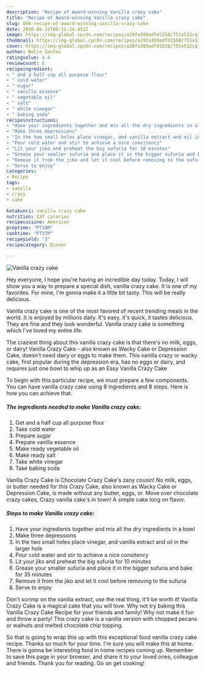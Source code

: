 ```yaml
---
description: "Recipe of Award-winning Vanilla crazy cake"
title: "Recipe of Award-winning Vanilla crazy cake"
slug: 894-recipe-of-award-winning-vanilla-crazy-cake
date: 2020-06-15T00:11:14.852Z
image: https://img-global.cpcdn.com/recipes/a29fa399adfd1558/751x532cq70/vanilla-crazy-cake-recipe-main-photo.jpg
thumbnail: https://img-global.cpcdn.com/recipes/a29fa399adfd1558/751x532cq70/vanilla-crazy-cake-recipe-main-photo.jpg
cover: https://img-global.cpcdn.com/recipes/a29fa399adfd1558/751x532cq70/vanilla-crazy-cake-recipe-main-photo.jpg
author: Belle Santos
ratingvalue: 4.4
reviewcount: 6
recipeingredient:
- " and a half cup all purpose flour"
- " cold water"
- " sugar"
- " vanilla essence"
- " vegetable oil"
- " salt"
- " white vinegar"
- " baking soda"
recipeinstructions:
- "Have your ingredients together and mix all the dry ingredients in a bowl"
- "Make three depressions"
- "In the two small holes place vinegar, and vanilla extract and oil in the larger hole"
- "Pour cold water and stir to achieve a nice consitency"
- "Lit your jiko and preheat the big sufuria for 10 minutes"
- "Grease your smaller sufuria and place it in the bigger sufuria and bake for 35 minutes"
- "Remove it from the jiko and let it cool before removing to the sufuria"
- "Serve to enjoy"
categories:
- Recipe
tags:
- vanilla
- crazy
- cake

katakunci: vanilla crazy cake 
nutrition: 237 calories
recipecuisine: American
preptime: "PT10M"
cooktime: "PT37M"
recipeyield: "3"
recipecategory: Dinner

---
```



![Vanilla crazy cake](https://img-global.cpcdn.com/recipes/a29fa399adfd1558/751x532cq70/vanilla-crazy-cake-recipe-main-photo.jpg)

Hey everyone, I hope you're having an incredible day today. Today, I will show you a way to prepare a special dish, vanilla crazy cake. It is one of my favorites. For mine, I'm gonna make it a little bit tasty. This will be really delicious.

Vanilla crazy cake is one of the most favored of recent trending meals in the world. It is enjoyed by millions daily. It's easy, it's quick, it tastes delicious. They are fine and they look wonderful. Vanilla crazy cake is something which I've loved my entire life.

The craziest thing about this vanilla crazy cake is that there&#39;s no milk, eggs, or dairy! Vanilla Crazy Cake - also known as Wacky Cake or Depression Cake, doesn&#39;t need dairy or eggs to make them. This vanilla crazy or wacky cake, first popular during the depression era, has no eggs or dairy, and requires just one bowl to whip up as an Easy Vanilla Crazy Cake


To begin with this particular recipe, we must prepare a few components. You can have vanilla crazy cake using 8 ingredients and 8 steps. Here is how you can achieve that.

<!--inarticleads1-->

##### The ingredients needed to make Vanilla crazy cake:

1. Get  and a half cup all purpose flour
1. Take  cold water
1. Prepare  sugar
1. Prepare  vanilla essence
1. Make ready  vegetable oil
1. Make ready  salt
1. Take  white vinegar
1. Take  baking soda


Vanilla Crazy Cake is Chocolate Crazy Cake&#39;s zany cousin! No milk, eggs, or butter needed for this Crazy Cake, also known as Wacky Cake or Depression Cake, is made without any butter, eggs, or. Move over chocolate crazy cakes, Crazy vanilla cake&#39;s in town! A simple cake long on flavor. 

<!--inarticleads2-->

##### Steps to make Vanilla crazy cake:

1. Have your ingredients together and mix all the dry ingredients in a bowl
1. Make three depressions
1. In the two small holes place vinegar, and vanilla extract and oil in the larger hole
1. Pour cold water and stir to achieve a nice consitency
1. Lit your jiko and preheat the big sufuria for 10 minutes
1. Grease your smaller sufuria and place it in the bigger sufuria and bake for 35 minutes
1. Remove it from the jiko and let it cool before removing to the sufuria
1. Serve to enjoy


Don&#39;t scrimp on the vanilla extract, use the real thing, it&#39;ll be worth it! Vanilla Crazy Cake is a magical cake that you will love. Why not try baking this Vanilla Crazy Cake Recipe for your friends and family! Why not make it fun and throw a party! This crazy cake is a vanilla version with chopped pecans or walnuts and melted chocolate chip topping. 

So that is going to wrap this up with this exceptional food vanilla crazy cake recipe. Thanks so much for your time. I'm sure you will make this at home. There is gonna be interesting food in home recipes coming up. Remember to save this page in your browser, and share it to your loved ones, colleague and friends. Thank you for reading. Go on get cooking!
